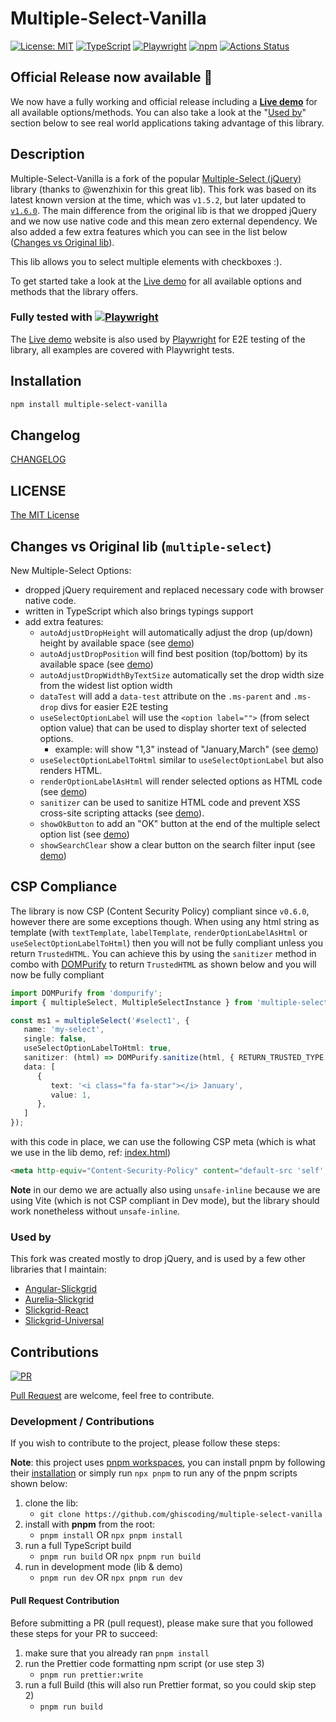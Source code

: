 # Multiple-Select-Vanilla

[![License: MIT](https://img.shields.io/badge/License-MIT-yellow.svg)](https://opensource.org/licenses/MIT)
[![TypeScript](https://img.shields.io/badge/%3C%2F%3E-TypeScript-%230074c1.svg)](http://www.typescriptlang.org/)
[![Playwright](https://img.shields.io/badge/tested%20with-Playwright-45ba4b.svg?logo=playwright)](https://playwright.dev/)
[![npm](https://img.shields.io/npm/v/multiple-select-vanilla.svg?logo=npm&logoColor=fff&label=npm)](https://www.npmjs.com/package/multiple-select-vanilla)
[![Actions Status](https://github.com/ghiscoding/multiple-select-vanilla/actions/workflows/main.yml/badge.svg)](https://github.com/ghiscoding/multiple-select-vanilla/actions)

## Official Release now available 📣
We now have a fully working and official release including a [**Live demo**](https://ghiscoding.github.io/multiple-select-vanilla/) for all available options/methods. You can also take a look at the "[Used by](#used-by)" section below to see real world applications taking advantage of this library.

## Description
Multiple-Select-Vanilla is a fork of the popular [Multiple-Select (jQuery)](https://github.com/wenzhixin/multiple-select) library (thanks to @wenzhixin for this great lib). This fork was based on its latest known version at the time, which was `v1.5.2`, but later updated to [`v1.6.0`](https://github.com/wenzhixin/multiple-select/releases/tag/1.6.0). The main difference from the original lib is that we dropped jQuery and we now use native code and this mean zero external dependency. We also added a few extra features which you can see in the list below ([Changes vs Original lib](#changes-vs-original-lib)).

This lib allows you to select multiple elements with checkboxes :).

To get started take a look at the [Live demo](https://ghiscoding.github.io/multiple-select-vanilla/) for all available options and methods that the library offers.


### Fully tested with [![Playwright](https://img.shields.io/badge/tested%20with-Playwright-45ba4b.svg?logo=playwright)](https://playwright.dev/)

The [Live demo](https://ghiscoding.github.io/multiple-select-vanilla/) website is also used by [Playwright](https://playwright.dev/) for E2E testing of the library, all examples are covered with Playwright tests.

## Installation

```sh
npm install multiple-select-vanilla
```

## Changelog

[CHANGELOG](https://github.com/ghiscoding/multiple-select-vanilla/blob/main/lib/CHANGELOG.md)

## LICENSE

[The MIT License](https://github.com/ghiscoding/multiple-select-vanilla/blob/master/LICENSE)


## Changes vs Original lib (`multiple-select`)
New Multiple-Select Options:
- dropped jQuery requirement and replaced necessary code with browser native code.
- written in TypeScript which also brings typings support
- add extra features:
  - `autoAdjustDropHeight` will automatically adjust the drop (up/down) height by available space (see [demo](https://ghiscoding.github.io/multiple-select-vanilla/#/options30))
  - `autoAdjustDropPosition` will find best position (top/bottom) by its available space (see [demo](https://ghiscoding.github.io/multiple-select-vanilla/#/options29))
  - `autoAdjustDropWidthByTextSize` automatically set the drop width size from the widest list option width
  - `dataTest` will add a `data-test` attribute on the `.ms-parent` and `.ms-drop` divs for easier E2E testing
  - `useSelectOptionLabel` will use the `<option label="">` (from select option value) that can be used to display shorter text of selected options.
    - example: will show "1,3" instead of "January,March" (see [demo](https://ghiscoding.github.io/multiple-select-vanilla/#/options31))
  - `useSelectOptionLabelToHtml` similar to `useSelectOptionLabel` but also renders HTML.
  - `renderOptionLabelAsHtml` will render selected options as HTML code (see [demo](https://ghiscoding.github.io/multiple-select-vanilla/#/options27))
  - `sanitizer` can be used to sanitize HTML code and prevent XSS cross-site scripting attacks (see [demo](https://ghiscoding.github.io/multiple-select-vanilla/#/options32)).
  - `showOkButton` to add an "OK" button at the end of the multiple select option list (see [demo](https://ghiscoding.github.io/multiple-select-vanilla/#/options25))
  - `showSearchClear` show a clear button on the search filter input (see [demo](https://ghiscoding.github.io/multiple-select-vanilla/#/options34))

## CSP Compliance
The library is now CSP (Content Security Policy) compliant since `v0.6.0`, however there are some exceptions though. When using any html string as template (with `textTemplate`, `labelTemplate`, `renderOptionLabelAsHtml` or `useSelectOptionLabelToHtml`) then you will not be fully compliant unless you return `TrustedHTML`. You can achieve this by using the `sanitizer` method in combo with [DOMPurify](https://github.com/cure53/DOMPurify) to return `TrustedHTML` as shown below and you will now be fully compliant

```typescript
import DOMPurify from 'dompurify';
import { multipleSelect, MultipleSelectInstance } from 'multiple-select-vanilla';

const ms1 = multipleSelect('#select1', {
   name: 'my-select',
   single: false,
   useSelectOptionLabelToHtml: true,
   sanitizer: (html) => DOMPurify.sanitize(html, { RETURN_TRUSTED_TYPE: true }),
   data: [
      {
         text: '<i class="fa fa-star"></i> January',
         value: 1,
      },
   ]
});
```
with this code in place, we can use the following CSP meta (which is what we use in the lib demo, ref: [index.html](https://github.com/ghiscoding/multiple-select-vanilla/blob/main/demo/index.html#L7))
```html
<meta http-equiv="Content-Security-Policy" content="default-src 'self';style-src 'self' data:; img-src * 'self' data: https:; require-trusted-types-for 'script'; trusted-types dompurify">
```
**Note** in our demo we are actually also using `unsafe-inline` because we are using Vite (which is not CSP compliant in Dev mode), but the library should work nonetheless without `unsafe-inline`.

### Used by
This fork was created mostly to drop jQuery, and is used by a few other libraries that I maintain:
- [Angular-Slickgrid](https://github.com/ghiscoding/Angular-Slickgrid)
- [Aurelia-Slickgrid](https://github.com/ghiscoding/aurelia-slickgrid)
- [Slickgrid-React](https://github.com/ghiscoding/slickgrid-react)
- [Slickgrid-Universal](https://github.com/ghiscoding/slickgrid-universal)

## Contributions

[![PR](https://img.shields.io/badge/PR-Welcome-1abc9c)](https://github.com/ghiscoding/multiple-select-vanilla/pulls)

[Pull Request](https://github.com/ghiscoding/multiple-select-vanilla/pulls) are welcome, feel free to contribute.

### Development / Contributions

If you wish to contribute to the project, please follow these steps:

**Note**: this project uses [pnpm workspaces](https://pnpm.io/workspaces), you can install pnpm by following their [installation](https://pnpm.io/installation) or simply run `npx pnpm` to run any of the pnpm scripts shown below:

1. clone the lib:
   - `git clone https://github.com/ghiscoding/multiple-select-vanilla`
2. install with **pnpm** from the root:
   - `pnpm install` OR `npx pnpm install`
3. run a full TypeScript build
   - `pnpm run build` OR `npx pnpm run build`
4. run in development mode (lib & demo)
   - `pnpm run dev` OR `npx pnpm run dev`

#### Pull Request Contribution

Before submitting a PR (pull request), please make sure that you followed these steps for your PR to succeed:
1. make sure that you already ran `pnpm install`
2. run the Prettier code formatting npm script (or use step 3)
   - `pnpm run prettier:write`
3. run a full Build (this will also run Prettier format, so you could skip step 2)
   - `pnpm run build`
